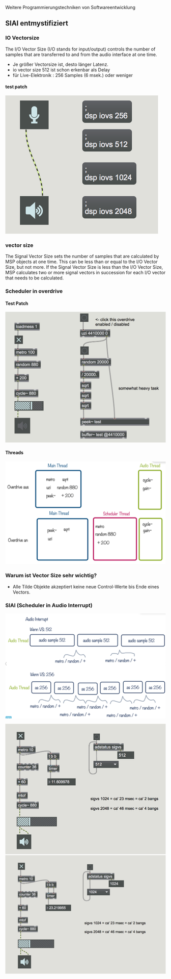 
Weitere Programmierungstechniken von Softwareentwicklung

## SIAI entmystifiziert


### IO Vectorsize

The I/O Vector Size (I/O stands for input/output) controls the number of samples that are transferred to and from the audio interface at one time.

- Je größer Vectorsize ist, desto länger Latenz.
- io vector size 512 ist schon erkenbar als Delay
- für Live-Elektronik : 256 Samples (6 msek.) oder weniger

#### test patch
![](K4/iovs.png)

### vector size
The Signal Vector Size sets the number of samples that are calculated by MSP objects at one time. This can be less than or equal to the I/O Vector Size, but not more. If the Signal Vector Size is less than the I/O Vector Size, MSP calculates two or more signal vectors in succession for each I/O vector that needs to be calculated. 

### Scheduler in overdrive


#### Test Patch
![](K4/overdirve_patch.jpg)

#### Threads 
![](K4/overdrive.png)

### Warum ist Vector Size sehr wichtig?

- Alle Tilde Objekte akzeptiert keine neue Control-Werte bis Ende eines Vectors.





### SIAI (Scheduler in Audio Interrupt)

![](K4/SIAI.png)


![](K4/sigvs512.png)
![](K4/sigvs1024.png)



